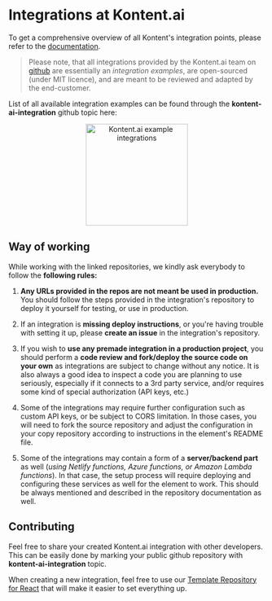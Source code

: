 # Integrations at Kontent.ai

To get a comprehensive overview of all Kontent's integration points, please refer to the [documentation](https://kontent.ai/learn/tutorials/develop-apps/integrate/integrations-overview/). 

> Please note, that all integrations provided by the Kontent.ai team on [github](https://github.com/kontent-ai) are essentially an *integration examples*, are open-sourced (under MIT licence), and are meant to be reviewed and adapted by the end-customer. 

List of all available integration examples can be found through the **kontent-ai-integration** github topic here: 

<p align="center">
<a href="https://github.com/topics/kontent-ai-integration" target="_blank"><image src="https://img.shields.io/static/v1?label=&message=example integrations&color=3dcca8&style=for-the-badge" alt="Kontent.ai example integrations" width="200"/></a>
</p>


## Way of working

While working with the linked repositories, we kindly ask everybody to follow the **following rules:**

1) **Any URLs provided in the repos are not meant be used in production.** You should follow the steps provided in the integration's repository to deploy it yourself for testing, or use in production.

2) If an integration is **missing deploy instructions**, or you're having trouble with setting it up, please **create an issue** in the integration's repository.

3) If you wish to **use any premade integration in a production project**, you should perform a **code review and fork/deploy the source code on your own** as integrations are subject to change without any notice. It is also always a good idea to inspect a code you are planning to use seriously, especially if it connects to a 3rd party service, and/or requires some kind of special authorization (API keys, etc.)

4) Some of the integrations may require further configuration such as custom API keys, or be subject to CORS limitation. In those cases, you will need to fork the source repository and adjust the configuration in your copy repository according to instructions in the element's README file.

5) Some of the integrations may contain a form of a **server/backend part** as well (_using Netlify functions, Azure functions, or Amazon Lambda functions_). In that case, the setup process will require deploying and configuring these services as well for the element to work. This should be always mentioned and described in the repository documentation as well.

## Contributing

Feel free to share your created Kontent.ai integration with other developers. This can be easily done by marking your public github repository with **kontent-ai-integration** topic. 

When creating a new integration, feel free to use our [Template Repository for React](https://github.com/kontent-ai/custom-element-template-react) that will make it easier to set everything up. 
